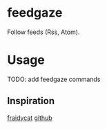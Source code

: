 # feedgaze
Follow feeds (Rss, Atom).

# Usage
TODO: add feedgaze commands

## Inspiration
[fraidycat](https://fraidyc.at/) [github](https://github.com/kickscondor/fraidycat)

